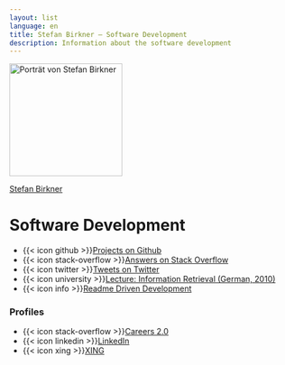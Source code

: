 ```yaml
---
layout: list
language: en
title: Stefan Birkner – Software Development
description: Information about the software development
---
```

<p class="image">
  <img src="http://www.gravatar.com/avatar/ea05821b3d42324bb24a7c90df70a3ff.png?s=200" height="200" width="200" alt="Portr&auml;t von Stefan Birkner" itemprop="photo" />
</p>
       
<div class="content"> 
  <div class="breadcrumbs"><a href="/">Stefan Birkner</a></div>
  <h1>Software Development</h1>

  <ul>
    <li>{{< icon github >}}<a href="https://github.com/stefanbirkner">Projects on Github</a></li>
    <li>{{< icon stack-overflow >}}<a href="http://stackoverflow.com/users/557091/stefan-birkner">Answers on Stack Overflow</a></li>
    <li>{{< icon twitter >}}<a href="https://twitter.com/StefanBirkner">Tweets on Twitter</a></li>
    <li>{{< icon university >}}<a href="/Information Retrieval 2010">Lecture: Information Retrieval (German, 2010)</a></li>
    <li>{{< icon info >}}<a href="readme-driven-development">Readme Driven Development</a></li>
  </ul>

  <h3>Profiles</h3>
  <ul>
    <li>{{< icon stack-overflow >}}<a href="http://careers.stackoverflow.com/stefanbirkner">Careers 2.0</a></li>
    <li>{{< icon linkedin >}}<a href="http://de.linkedin.com/in/stefanbirkner/">LinkedIn</a></li>
    <li>{{< icon xing >}}<a href="https://www.xing.com/profile/Stefan_Birkner3">XING</a></li>
</div>
